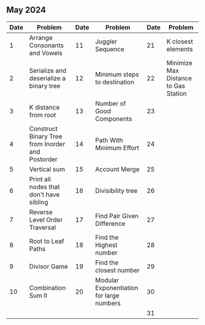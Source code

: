 ## May 2024

| Date | Problem                                          | Date | Problem                                  | Date | Problem                              |
| ---- | ------------------------------------------------ | ---- | ---------------------------------------- | ---- | ------------------------------------ |
| 1    | Arrange Consonants and Vowels                    | 11   | Juggler Sequence                         | 21   | K closest elements                   |
| 2    | Serialize and deserialize a binary tree          | 12   | Minimum steps to destination             | 22   | Minimize Max Distance to Gas Station |
| 3    | K distance from root                             | 13   | Number of Good Components                | 23   |                                      |
| 4    | Construct Binary Tree from Inorder and Postorder | 14   | Path With Minimum Effort                 | 24   |                                      |
| 5    | Vertical sum                                     | 15   | Account Merge                            | 25   |                                      |
| 6    | Print all nodes that don't have sibling          | 16   | Divisibility tree                        | 26   |                                      |
| 7    | Reverse Level Order Traversal                    | 17   | Find Pair Given Difference               | 27   |                                      |
| 8    | Root to Leaf Paths                               | 18   | Find the Highest number                  | 28   |                                      |
| 9    | Divisor Game                                     | 19   | Find the closest number                  | 29   |                                      |
| 10   | Combination Sum II                               | 20   | Modular Exponentiation for large numbers | 30   |                                      |
|      |                                                  |      |                                          | 31   |                                      |
